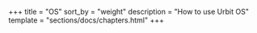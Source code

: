 +++
title = "OS"
sort_by = "weight"
description = "How to use Urbit OS"
template = "sections/docs/chapters.html"
+++
